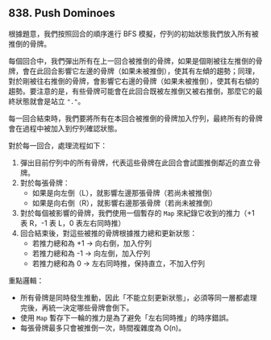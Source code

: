 ## 838. Push Dominoes

根據題意，我們按照回合的順序進行 BFS 模擬，佇列的初始狀態我們放入所有被推倒的骨牌。

每個回合中，我們彈出所有在上一回合被推倒的骨牌，如果是個剛被往左推倒的骨牌，會在此回合影響它左邊的骨牌（如果未被推倒），使其有左傾的趨勢；同理，對於剛被往右推倒的骨牌，會影響它右邊的骨牌（如果未被推倒），使其有右傾的趨勢。要注意的是，有些骨牌可能會在此回合既被左推倒又被右推倒，那麼它的最終狀態就會是站立 `"."`。

每一回合結束時，我們要將所有在本回合被推倒的骨牌加入佇列，最終所有的骨牌會在過程中被加入到佇列確認狀態。

對於每一回合，處理流程如下：

1. 彈出目前佇列中的所有骨牌，代表這些骨牌在此回合會試圖推倒鄰近的直立骨牌。
2. 對於每張骨牌：
   - 如果是向左倒（L），就影響左邊那張骨牌（若尚未被推倒）
   - 如果是向右倒（R），就影響右邊那張骨牌（若尚未被推倒）
3. 對於每個被影響的骨牌，我們使用一個暫存的 `Map` 來紀錄它收到的推力（+1 表 R，-1 表 L，0 表左右同時推）
4. 回合結束後，對這些被推的骨牌根據推力總和更新狀態：
   - 若推力總和為 +1 → 向右倒，加入佇列
   - 若推力總和為 -1 → 向左倒，加入佇列
   - 若推力總和為 0 → 左右同時推，保持直立，不加入佇列


重點邏輯：
- 所有骨牌是同時發生推動，因此「不能立刻更新狀態」，必須等同一層都處理完後，再統一決定哪些骨牌會倒下。
- 使用 `Map` 暫存下一輪的推力是為了避免「左右同時推」的時序錯誤。
- 每張骨牌最多只會被推倒一次，時間複雜度為 O(n)。
